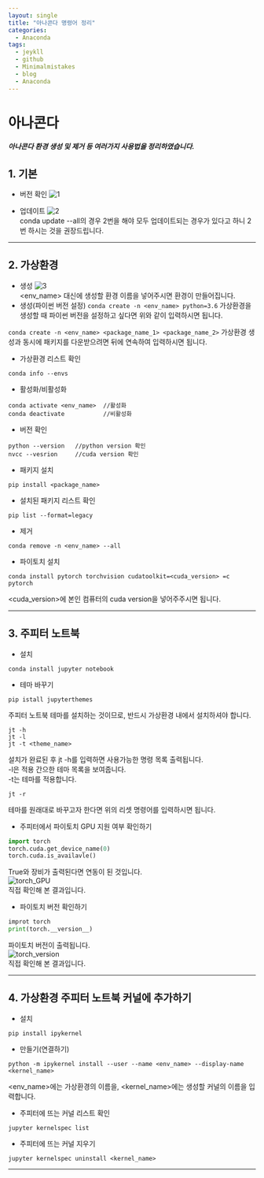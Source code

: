 ```yaml
---
layout: single
title: "아나콘다 명령어 정리"
categories:
  - Anaconda
tags:
  - jeykll
  - github
  - Minimalmistakes
  - blog
  - Anaconda
---
```


# 아나콘다
##### 아나콘다 환경 생성 및 제거 등 여러가지 사용법을 정리하였습니다.

## 1. 기본
  + 버전 확인
 ![1](https://user-images.githubusercontent.com/61397479/81694151-f3d6be00-949b-11ea-83fb-01992d8e41c6.PNG)  

 + 업데이트
 ![2](https://user-images.githubusercontent.com/61397479/81694432-47490c00-949c-11ea-82e5-5b1066fb721a.png)  
conda update --all의 경우 2번을 해야 모두 업데이트되는 경우가 있다고 하니 2번 하시는 것을 권장드립니다.

---

## 2. 가상환경
 + 생성
 ![3](https://user-images.githubusercontent.com/61397479/81694548-69428e80-949c-11ea-82b2-b9de4985668d.PNG)  
 <env_name> 대신에 생성할 환경 이름을 넣어주시면 환경이 만들어집니다.
 + 생성(파이썬 버전 설정)
 `conda create -n <env_name> python=3.6`
 가상환경을 생성할 때 파이썬 버전을 설정하고 싶다면 위와 같이 입력하시면 됩니다.  

 `conda create -n <env_name> <package_name_1> <package_name_2>`
 가상환경 생성과 동시에 패키지를 다운받으려면 뒤에 연속하여 입력하시면 됩니다.  


 + 가상환경 리스트 확인
 ```
 conda info --envs
 ```


 + 활성화/비활성화  
 ```
 conda activate <env_name>  //활성화
 conda deactivate           //비활성화
 ```


 + 버전 확인  
 ```
 python --version   //python version 확인
 nvcc --vesrion     //cuda version 확인
 ```


 + 패키지 설치  
 ```
 pip install <package_name>
 ```


 + 설치된 패키지 리스트 확인  

 ```
 pip list --format=legacy
 ```


 + 제거  

 ```
 conda remove -n <env_name> --all
 ```


 + 파이토치 설치  

 ```
 conda install pytorch torchvision cudatoolkit=<cuda_version> =c pytorch
 ```  


 <cuda_version>에 본인 컴퓨터의 cuda version을 넣어주주시면 됩니다.

---

## 3. 주피터 노트북  
  + 설치  
 ```
 conda install jupyter notebook
 ```


 + 테마 바꾸기  
 ```
 pip istall jupyterthemes
 ```  


 주피터 노트북 테마를 설치하는 것이므로, 반드시 가상환경 내에서 설치하셔야 합니다.  

 ```
 jt -h
 jt -l
 jt -t <theme_name>
 ```  


 설치가 완료된 후 jt -h를 입력하면 사용가능한 명령 목록 출력됩니다.  
 -l은 적용 간으한 테마 목록을 보여줍니다.  
 -t는 테마를 적용합니다.  

 ```
 jt -r
 ```  


 테마를 원래대로 바꾸고자 한다면 위의 리셋 명령어를 입력하시면 됩니다.  

 + 주피터에서 파이토치 GPU 지원 여부 확인하기  
 ```python
 import torch
 torch.cuda.get_device_name(0)
 torch.cuda.is_availavle()
 ```  

 True와 장비가 출력된다면 연동이 된 것입니다.  
 ![torch_GPU](https://user-images.githubusercontent.com/61397479/81370251-aa9b0d00-912f-11ea-9460-0cd030d7def6.PNG)  
 직접 확인해 본 결과입니다.  

 + 파이토치 버전 확인하기  
 ```python
 improt torch
 print(torch.__version__)
 ```  

 파이토치 버전이 출력됩니다.  
 ![torch_version](https://user-images.githubusercontent.com/61397479/81370277-c1d9fa80-912f-11ea-935e-44b5d3be759e.PNG)  
 직접 확인해 본 결과입니다.  

---

## 4. 가상환경 주피터 노트북 커널에 추가하기  
  + 설치  
 ```
 pip install ipykernel
 ```  


 + 만들기(연결하기)  
 ```
 python -m ipykernel install --user --name <env_name> --display-name <kernel_name>
 ```  


 <env_name>에는 가상환경의 이름을, <kernel_name>에는 생성할 커널의 이름을 입력합니다.  

 + 주피터에 뜨는 커널 리스트 확인  
 ```
 jupyter kernelspec list
 ```  


 + 주피터에 뜨는 커널 지우기  
 ```
 jupyter kernelspec uninstall <kernel_name>
 ```  


---
